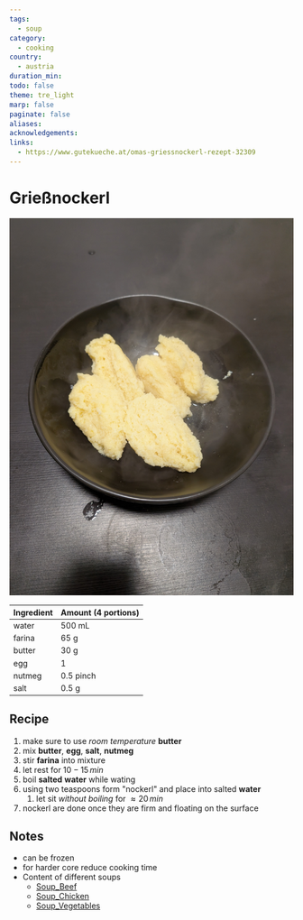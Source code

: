 ```yaml
---
tags:
  - soup
category:
  - cooking
country:
  - austria
duration_min:
todo: false
theme: tre_light
marp: false
paginate: false
aliases:
acknowledgements:
links:
  - https://www.gutekueche.at/omas-griessnockerl-rezept-32309
---
```


# Grießnockerl

![300](../gfx/PXL_20250724_094232823.jpg)

|Ingredient|Amount (4 portions)|
| :- | :- |
|water|500 mL|
|farina|65 g|
|butter|30 g|
|egg|1|
|nutmeg|0.5 pinch|
|salt|0.5 g|

## Recipe
1. make sure to use *room temperature* **butter**
2. mix **butter**, **egg**, **salt**, **nutmeg**
3. stir **farina** into mixture
4. let rest for $10-15\,min$
5. boil **salted** **water** while wating
6. using two teaspoons form "nockerl" and place into salted **water**
	1. let sit *without boiling* for $\approx20\,min$
7. nockerl are done once they are firm and floating on the surface

## Notes
* can be frozen
* for harder core reduce cooking time
* Content of different soups
	* [Soup_Beef](Soup_Beef.md)
	* [Soup_Chicken](Soup_Chicken.md)
	* [Soup_Vegetables](Soup_Vegetables.md)